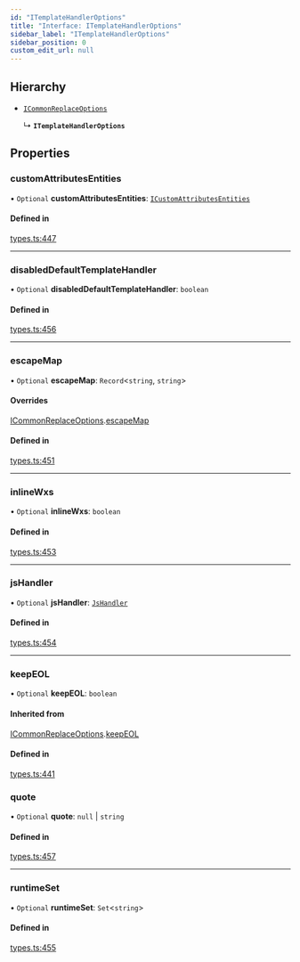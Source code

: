 ```yaml
---
id: "ITemplateHandlerOptions"
title: "Interface: ITemplateHandlerOptions"
sidebar_label: "ITemplateHandlerOptions"
sidebar_position: 0
custom_edit_url: null
---
```


## Hierarchy

- [`ICommonReplaceOptions`](ICommonReplaceOptions.md)

  ↳ **`ITemplateHandlerOptions`**

## Properties

### customAttributesEntities

• `Optional` **customAttributesEntities**: [`ICustomAttributesEntities`](../#icustomattributesentities)

#### Defined in

[types.ts:447](https://github.com/sonofmagic/weapp-tailwindcss/blob/54db673b/src/types.ts#L447)

---

### disabledDefaultTemplateHandler

• `Optional` **disabledDefaultTemplateHandler**: `boolean`

#### Defined in

[types.ts:456](https://github.com/sonofmagic/weapp-tailwindcss/blob/54db673b/src/types.ts#L456)

---

### escapeMap

• `Optional` **escapeMap**: `Record`<`string`, `string`\>

#### Overrides

[ICommonReplaceOptions](ICommonReplaceOptions.md).[escapeMap](ICommonReplaceOptions.md#escapemap)

#### Defined in

[types.ts:451](https://github.com/sonofmagic/weapp-tailwindcss/blob/54db673b/src/types.ts#L451)

---

### inlineWxs

• `Optional` **inlineWxs**: `boolean`

#### Defined in

[types.ts:453](https://github.com/sonofmagic/weapp-tailwindcss/blob/54db673b/src/types.ts#L453)

---

### jsHandler

• `Optional` **jsHandler**: [`JsHandler`](../#jshandler)

#### Defined in

[types.ts:454](https://github.com/sonofmagic/weapp-tailwindcss/blob/54db673b/src/types.ts#L454)

---

### keepEOL

• `Optional` **keepEOL**: `boolean`

#### Inherited from

[ICommonReplaceOptions](ICommonReplaceOptions.md).[keepEOL](ICommonReplaceOptions.md#keepeol)

#### Defined in

[types.ts:441](https://github.com/sonofmagic/weapp-tailwindcss/blob/54db673b/src/types.ts#L441)

### quote

• `Optional` **quote**: `null` \| `string`

#### Defined in

[types.ts:457](https://github.com/sonofmagic/weapp-tailwindcss/blob/54db673b/src/types.ts#L457)

---

### runtimeSet

• `Optional` **runtimeSet**: `Set`<`string`\>

#### Defined in

[types.ts:455](https://github.com/sonofmagic/weapp-tailwindcss/blob/54db673b/src/types.ts#L455)
